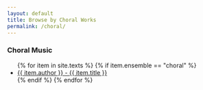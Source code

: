```yaml
---
layout: default
title: Browse by Choral Works
permalink: /choral/
---
```


<div class="toc">
    
<h3>Choral Music</h3>
    <ul class="texts">
    {% for item in site.texts %}
      {% if item.ensemble == "choral" %}
          <li class="text-author.text-title">
          <a href="{{ site.baseurl }}{{ item.url }}">
        {{ item.author }} -
         {{ item.title }}
              </a>
    </li>
      {% endif %}
    {% endfor %}
  </ul>
    
</div>
